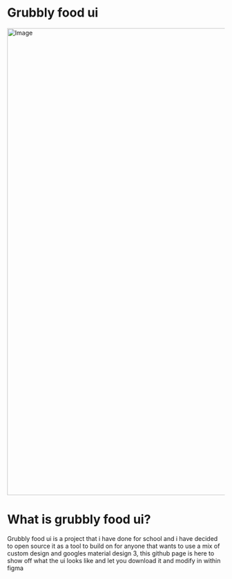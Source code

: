 # Grubbly food ui
<img width="1920" height="1080" alt="Image" src="https://github.com/user-attachments/assets/1919c9dd-1cf5-4e48-b507-f13ec5be62fa" />

# What is grubbly food ui?
Grubbly food ui is a project that i have done for school and i have decided to open source it as a tool to build on for anyone that wants to use a mix of custom design and googles material design 3, this github page is here to show off what the ui looks like and let you download it and modify in within figma

